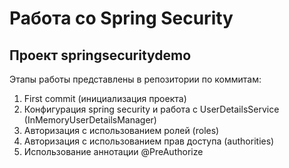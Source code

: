 # Работа со Spring Security
## Проект springsecuritydemo 



Этапы работы представлены в репозитории по коммитам:
1. First commit (инициализация проекта)
2. Конфигурация spring security и работа с UserDetailsService (InMemoryUserDetailsManager)
3. Авторизация с использованием ролей (roles) 
4. Авторизация с использованием прав доступа (authorities)
5. Использование аннотации @PreAuthorize
